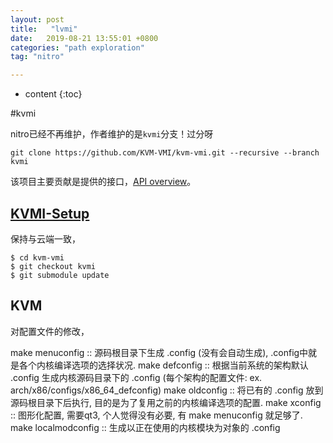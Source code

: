 ```yaml
---
layout: post
title:   "lvmi"
date:   2019-08-21 13:55:01 +0800
categories: "path exploration"
tag: "nitro"

---
```


* content
{:toc}




#kvmi

nitro已经不再维护，作者维护的是`kvmi`分支！过分呀

```shell
git clone https://github.com/KVM-VMI/kvm-vmi.git --recursive --branch kvmi
```

该项目主要贡献是提供的接口，[API overview](https://github.com/KVM-VMI/kvm/blob/528c2680bec46e9603126eec6506bc5da71d297b/tools/kvm/kvmi/include/kvmi/libkvmi.h)。

## [KVMI-Setup](https://github.com/KVM-VMI/kvm-vmi/wiki/KVM-VMI-setup)

保持与云端一致，

```shell
$ cd kvm-vmi
$ git checkout kvmi
$ git submodule update
```

## KVM

对配置文件的修改，

make menuconfig :: 源码根目录下生成 .config (没有会自动生成), .config中就是各个内核编译选项的选择状况.
make defconfig :: 根据当前系统的架构默认 .config 生成内核源码目录下的 .config (每个架构的配置文件: ex. arch/x86/configs/x86_64_defconfig)
make oldconfig :: 将已有的 .config 放到源码根目录下后执行, 目的是为了复用之前的内核编译选项的配置.
make xconfig :: 图形化配置, 需要qt3, 个人觉得没有必要, 有 make menuconfig 就足够了.
make localmodconfig :: 生成以正在使用的内核模块为对象的 .config
